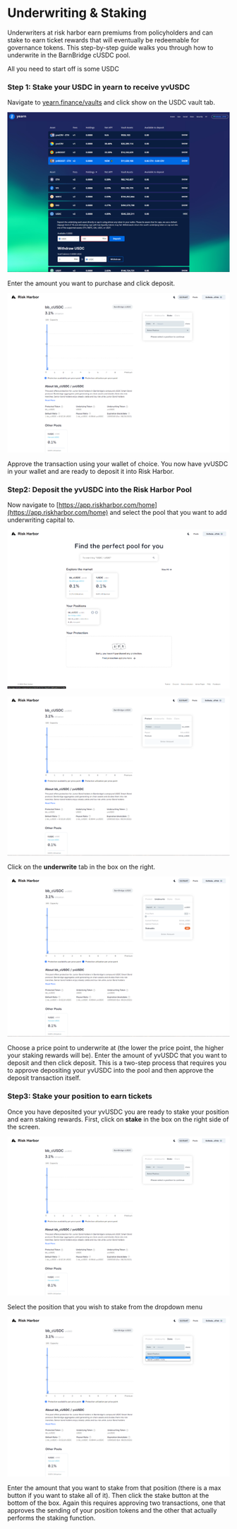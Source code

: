 # Underwriting & Staking

Underwriters at risk harbor earn premiums from policyholders and can stake to earn ticket rewards that will eventually be redeemable for governance tokens. This step-by-step guide walks you through how to underwrite in the BarnBridge cUSDC pool. 

All you need to start off is some USDC

### Step 1: Stake your USDC in yearn to receive yvUSDC

Navigate to [yearn.finance/vaults](https://yearn.finance/vaults) and click show on the USDC vault tab.

![](../.gitbook/assets/image%20%2827%29.png)

Enter the amount you want to purchase and click deposit.

![](../.gitbook/assets/image%20%2825%29.png)

Approve the transaction using your wallet of choice. You now have yvUSDC in your wallet and are ready to deposit it into Risk Harbor. 

### Step2: Deposit the yvUSDC into the Risk Harbor Pool

Now navigate to [https://app.riskharbor.com/home](https://app.riskharbor.com/home) and select the pool that you want to add underwriting capital to.

![App home page](../.gitbook/assets/image%20%2821%29.png)

![BarnBridge cUSDC pool page](../.gitbook/assets/image%20%2822%29.png)

Click on the **underwrite** tab in the box on the right. 

![Underwrite Tab](../.gitbook/assets/image%20%2813%29.png)

Choose a price point to underwrite at \(the lower the price point, the higher your staking rewards will be\). Enter the amount of yvUSDC that you want to deposit and then click deposit. This is a two-step process that requires you to approve depositing your yvUSDC into the pool and then approve the deposit transaction itself. 

### Step3: Stake your position to earn tickets

Once you have deposited your yvUSDC you are ready to stake your position and earn staking rewards. First, click on **stake** in the box on the right side of the screen.

![Staking Tab](../.gitbook/assets/image%20%2828%29.png)

Select the position that you wish to stake from the dropdown menu

![staking position dropdown menu](../.gitbook/assets/image%20%2817%29.png)

Enter the amount that you want to stake from that position \(there is a max button if you want to stake all of it\). Then click the stake button at the bottom of the box. Again this requires approving two transactions, one that approves the sending of your position tokens and the other that actually performs the staking function. 

